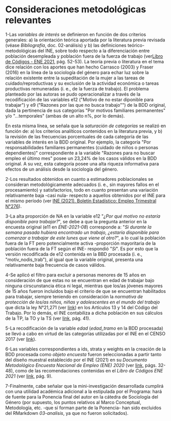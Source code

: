 # Consideraciones metodológicas relevantes

1-Las *variables de interés* se definieron en función de dos criterios generales: a) la orientación teórica aportada por la literatura previa revisada (véase *Bibliografía*, doc. 02-análisis) y b) las definiciones teórico-metodológicas del INE, sobre todo respecto a la diferenciación entre población desempleada y población fuera de la fuerza de trabajo (ver[Libro de Códigos - ENE 2021](https://ine.cl/docs/default-source/ocupacion-y-desocupacion/bbdd/libro-de-codigos/libro-de-c%C3%B3digos-base-ene-2021.pdf?sfvrsn=54753851_35), pág. 52-53). La teoría previa o literatura en el tema dice relación con los aportes que han hecho Carrasco (2003) y Fraser (2016) en la línea de la sociología del género para echar luz sobre la relación existente entre la supeditación de la mujer a las tareas de cuidado/reproductivas y su exclusión de la actividad económica o tareas productivas remuneradas (i. e., de la fuerza de trabajo). El problema planteado por las autoras se pudo operacionalizar a través de la recodificación de las variables e12 ("Motivo de no estar diponible para trabajar") y e9 ("Razones por las que no busca trabajo"") de la BDD original, dada la pertinencia de sus categorías "Por motivos familiares permanentes" y/o "...temporales" (ambas de un alto n%, por lo demás). 

En esta misma línea, se señala que la *saturación de categorías* se realizó en función de: a) los criterios analíticos contenidos en la literatura previa, y b) la revisión de las frecuencias porcentuales de cada categoría de las variables de interés en la BDD original. Por ejemplo, la categoría "Por responsabilidades familiares permanentes (cuidado de niños o personas dependientes)" correspondiente a la variable "Razones para no buscar empleo el último mes" posee un 23,24% de los casos válidos en la BDD original. A su vez, esta categoría posee una alta riqueza informativa para efectos de un análisis desde la sociología del género.

2-Los resultados obtenidos en cuanto a estimadores poblacionales se consideran metodológicamente adecuados (i. e., sin mayores fallos en el procesamiento) y satisfactorios, todo en cuanto presentan una variación relativamente baja -casi nula- respecto a aquellos obtenidos por el INE para el mismo período (ver [INE (2021). Boletín Estadístico: Empleo Trimestral N°276](https://www.ine.cl/docs/default-source/ocupacion-y-desocupacion/boletines/2021/pa%C3%ADs/bolet%C3%ADn-empleo-nacional-trimestre-m%C3%B3vil-julio-2021---agosto-2021---septiembre-2021.pdf)).


3-La alta proporción de NA en la variable e12 "*¿Por qué motivo no estaría disponible para trabajar?*", se debe a que la pregunta anterior en la encuesta original (e11 en *ENE-2021-08*) corresponde a: "*Si durante la semana pasada hubiera encontrado un trabajo, ¿estaría disponible para comenzar a trabajar de este lunes que viene al otro?*", a lo cual la población fuera de la FT pero potencialmente activa -proporción mayoritaria de la población fuera de la FT según el INE- respondió "*Sí*". Es por esto que la versión recodificada de e12 contenida en la BBD procesada (i. e., "motiv_nodis_trab"), al igual que la variable original, presenta una relativamente baja frecuencia de casos válidos. 

4-Se aplicó el filtro para excluir a personas menores de 15 años en consideración de que estas no se encuentran en edad de trabajar bajo ninguna cirscunstancia ética ni legal, mientras que los/as jóvenes mayores de 15 años fueron incluidos bajo el criterio de que se encuentran habilitados para trabajar, siempre teniendo en consideración la *normativa de protección de los/as niños, niñas y adolescentes en el mundo del trabajo* que dicta la ley N°21,271 (ver [link](https://www.bcn.cl/leychile/navegar?idNorma=1150357)) en los Artículos 13 y 14 del Código del Trabajo. Por lo demás, el INE contabiliza a dicha población en sus cálculos de la TP, la TO y la TS (ver [link](https://ine.cl/docs/default-source/ocupacion-y-desocupacion/bbdd/libro-de-codigos/libro-de-c%C3%B3digos-base-ene-2021.pdf?sfvrsn=54753851_35), pág. 41).

5-La recodificación de la variable *edad* (*edad_tramo* en la BDD procesada) se llevó a cabo en virtud de las categorías utilizadas por el INE en el CENSO 2017 (ver [link](https://www.ine.cl/ine-ciudadano/definiciones-estadisticas/poblacion/caracteristicas-de-la-poblacion)).

6-Las variables correspondientes a ids, strata y weights en la creación de la BDD procesada como *objeto encuesta* fueron seleccionadas a partir tanto del diseño muestral establecido por el INE (2021) en su *Documento Metodológico Encuesta Nacional de Empleo (ENE) 2020* (ver [link](https://ine.cl/docs/default-source/ocupacion-y-desocupacion/metodologia/espanol/metodolog%C3%ADa-encuesta-nacional-de-empleo-ene-2020.pdf?sfvrsn=793380e9_8), págs. 32-48), como de las recomendaciones contenidas en el *Libro de Códigos ENE 2021* (ver [link](https://ine.cl/docs/default-source/ocupacion-y-desocupacion/bbdd/libro-de-codigos/libro-de-c%C3%B3digos-base-ene-2021.pdf?sfvrsn=54753851_35), pág. 9).

7-Finalmente, cabe señalar que la mini-investigación desarrollada cumplirá con una utilidad académica adicional a la estipulada por el Programa: hará de fuente para la Ponencia final del autor en la cátedra de Sociología del Género (por supuesto, los puntos relativos al Marco Conceptual, Metodología, etc. -que sí forman parte de la Ponencia- han sido excluidos del RMarkdown *03-analisis*, ya que no fueron solicitados).
